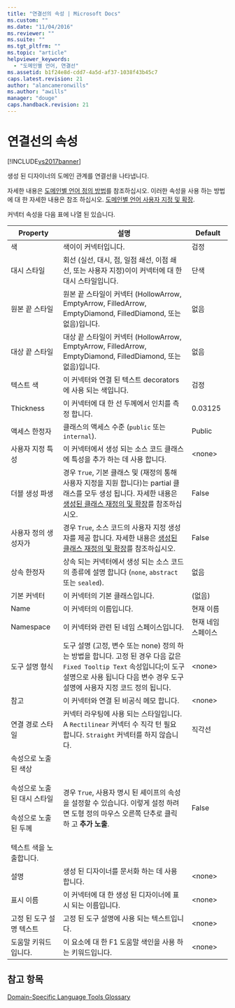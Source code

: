 ```yaml
---
title: "연결선의 속성 | Microsoft Docs"
ms.custom: ""
ms.date: "11/04/2016"
ms.reviewer: ""
ms.suite: ""
ms.tgt_pltfrm: ""
ms.topic: "article"
helpviewer_keywords: 
  - "도메인별 언어, 연결선"
ms.assetid: b1f24e8d-cdd7-4a5d-af37-1038f43b45c7
caps.latest.revision: 21
author: "alancameronwills"
ms.author: "awills"
manager: "douge"
caps.handback.revision: 21
---
```

# 연결선의 속성
[!INCLUDE[vs2017banner](../code-quality/includes/vs2017banner.md)]

생성 된 디자이너의 도메인 관계를 연결선을 나타냅니다.  
  
 자세한 내용은 [도메인별 언어 정의 방법](../modeling/how-to-define-a-domain-specific-language.md)를 참조하십시오.  이러한 속성을 사용 하는 방법에 대 한 자세한 내용은 참조 하십시오. [도메인별 언어 사용자 지정 및 확장](../modeling/customizing-and-extending-a-domain-specific-language.md).  
  
 커넥터 속성을 다음 표에 나열 된 있습니다.  
  
|Property|설명|Default|  
|--------------|--------|-------------|  
|색|색이이 커넥터입니다.|검정|  
|대시 스타일|회선 \(실선, 대시, 점, 일점 쇄선, 이점 쇄선, 또는 사용자 지정\)이이 커넥터에 대 한 대시 스타일입니다.|단색|  
|원본 끝 스타일|원본 끝 스타일이 커넥터 \(HollowArrow, EmptyArrow, FilledArrow, EmptyDiamond, FilledDiamond, 또는 없음\)입니다.|없음|  
|대상 끝 스타일|대상 끝 스타일이 커넥터 \(HollowArrow, EmptyArrow, FilledArrow, EmptyDiamond, FilledDiamond, 또는 없음\)입니다.|없음|  
|텍스트 색|이 커넥터와 연결 된 텍스트 decorators에 사용 되는 색입니다.|검정|  
|Thickness|이 커넥터에 대 한 선 두께에서 인치를 측정 합니다.|0.03125|  
|액세스 한정자|클래스의 액세스 수준 \(`public` 또는 `internal`\).|Public|  
|사용자 지정 특성|이 커넥터에서 생성 되는 소스 코드 클래스에 특성을 추가 하는 데 사용 합니다.|\<none\>|  
|더블 생성 파생|경우 `True`, 기본 클래스 및 \(재정의 통해 사용자 지정을 지원 합니다\)는 partial 클래스를 모두 생성 됩니다.  자세한 내용은 [생성된 클래스 재정의 및 확장](../modeling/overriding-and-extending-the-generated-classes.md)를 참조하십시오.|False|  
|사용자 정의 생성자가|경우 `True`, 소스 코드의 사용자 지정 생성자를 제공 합니다.  자세한 내용은 [생성된 클래스 재정의 및 확장](../modeling/overriding-and-extending-the-generated-classes.md)를 참조하십시오.|False|  
|상속 한정자|상속 되는 커넥터에서 생성 되는 소스 코드의 종류에 설명 합니다 \(`none`, `abstract` 또는 `sealed`\).|없음|  
|기본 커넥터|이 커넥터의 기본 클래스입니다.|\(없음\)|  
|Name|이 커넥터의 이름입니다.|현재 이름|  
|Namespace|이 커넥터와 관련 된 네임 스페이스입니다.|현재 네임 스페이스|  
|도구 설명 형식|도구 설명 \(고정, 변수 또는 none\) 정의 하는 방법을 합니다.  고정 된 경우 다음 값은 `Fixed Tooltip Text` 속성입니다;이 도구 설명으로 사용 됩니다 다음 변수 경우 도구 설명에 사용자 지정 코드 정의 됩니다.|\<none\>|  
|참고|이 커넥터와 연결 된 비공식 메모 합니다.|\<none\>|  
|연결 경로 스타일|커넥터 라우팅에 사용 되는 스타일입니다.  A `Rectilinear` 커넥터 수 직각 턴 필요 합니다. `Straight` 커넥터를 하지 않습니다.|직각선|  
|속성으로 노출 된 색상<br /><br /> 속성으로 노출 된 대시 스타일<br /><br /> 속성으로 노출 된 두께<br /><br /> 텍스트 색을 노출합니다.|경우 `True`, 사용자 명시 된 셰이프의 속성을 설정할 수 있습니다.  이렇게 설정 하려면 도형 정의 마우스 오른쪽 단추로 클릭 하 고  **추가 노출**.|False|  
|설명|생성 된 디자이너를 문서화 하는 데 사용 합니다.|\<none\>|  
|표시 이름|이 커넥터에 대 한 생성 된 디자이너에 표시 되는 이름입니다.|\<none\>|  
|고정 된 도구 설명 텍스트|고정 된 도구 설명에 사용 되는 텍스트입니다.|\<none\>|  
|도움말 키워드입니다.|이 요소에 대 한 F1 도움말 색인을 사용 하는 키워드입니다.|\<none\>|  
  
## 참고 항목  
 [Domain\-Specific Language Tools Glossary](http://msdn.microsoft.com/ko-kr/ca5e84cb-a315-465c-be24-76aa3df276aa)